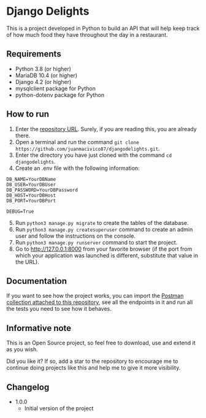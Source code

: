 # Django Delights

This is a project developed in Python to build an API that will help keep track of how much food they have throughout the day in a restaurant.

## Requirements

- Python 3.8 (or higher)
- MariaDB 10.4 (or higher)
- Django 4.2 (or higher)
- mysqlclient package for Python
- python-dotenv package for Python

## How to run

1. Enter the [repository URL](https://github.com/juanmacivico87/djangodelights). Surely, if you are reading this, you are already there.
2. Open a terminal and run the command ```git clone https://github.com/juanmacivico87/djangodelights.git```.
3. Enter the directory you have just cloned with the command ```cd djangodelights```.
4. Create an .env file with the following information:

```
DB_NAME=YourDBName
DB_USER=YourDBUser
DB_PASSWORD=YourDBPassword
DB_HOST=YourDBHost
DB_PORT=YourDBPort

DEBUG=True
```
5. Run ```python3 manage.py migrate``` to create the tables of the database.
6. Run ```python3 manage.py createsuperuser``` command to create an admin user and follow the instructions on the console.
7. Run ```python3 manage.py runserver``` command to start the project.
8. Go to http://127.0.0.1:8000 from your favorite browser (if the port from which your application was launched is different, substitute that value in the URL).

## Documentation

If you want to see how the project works, you can import the [Postman collection attached to this repository](djangodelights.collection.json), see all the endpoints in it and run all the tests you need to see how it behaves.

## Informative note

This is an Open Source project, so feel free to download, use and extend it as you wish.

Did you like it? If so, add a star to the repository to encourage me to continue doing projects like this and help me to give it more visibility.

## Changelog

- 1.0.0
    - Initial version of the project
